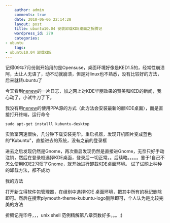 ```yaml
---
    author: admin
    comments: true
    date: 2010-06-06 22:14:28
    layout: post
    title: ubuntu10.04 安装卸载KDE桌面之折腾记
    wordpress_id: 279
    categories:
- ubuntu
    tags:
- ubuntu10.04 卸载KDE
---
```


记得09年7月份刚开始用的是Opensuse，桌面环境好像是KED1.5的，经常性崩溃阿，太让人无语了，动不动就崩溃，但是对linux也不熟悉，没有比较好的方法，后来就转ubuntu了

今天看到[nenew](http://www.nenew.net/ubuntu-kde-444.html)的一片日志，加之网上对KDE华丽效果的赞美和KED的新闻，我心动了，小试牛刀了下。

我没有用[nenew](http://www.nenew.net/ubuntu-kde-444.html)的使用PPA源的方式（此方法会安装最新的额KDE桌面），而是直接打开终端，运行命令

    sudo apt-get installl kubuntu-desktop

实验室网速很快，几分钟下载安装完毕。重启机器，发现开机图片变成蓝色的"Kubuntu"，直接进去的系统，没有之前的登录框

进去之后发现仍然是Gnome，再次重启发现仍然是直接进Gnome，无奈只好手动注销，然后在登录框选择KDE桌面，登录后一切正常。。后续略。。。。。鉴于1自己不怎么使用KDE2习惯了Gnome，就开始进行卸载KDE桌面环境。 试了试网上种种的卸载方法，都不成功

我的方法

打开新立得软件包管理器，在组别中选择KDE 桌面环境，把其中所有的标记删除即可。然后在搜索plymouth-theme-kubuntu-logo删除即可，个人认为是比较完美的方法

折腾记完毕呼，，，unix shell 范例精解第八章页数好多。。。;)

